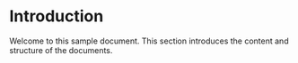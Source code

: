 # Introduction

Welcome to this sample document. This section introduces the content and structure of the documents.
